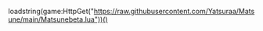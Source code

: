 loadstring(game:HttpGet("https://raw.githubusercontent.com/Yatsuraa/Matsune/main/Matsunebeta.lua"))()
